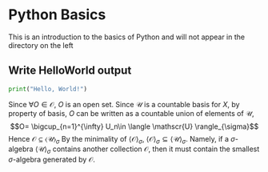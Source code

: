 # Python Basics
This is an introduction to the basics of Python and will not appear in the directory on the left

## Write HelloWorld output
```python
print("Hello, World!")
```
Since $\forall O\in \mathscr{O}$, $O$ is an open set. Since $\mathscr{U}$ is a countable basis for $X$, by property of basis, $O$ can be written as a countable union of elements of $\mathscr{U}$, $$O= \bigcup_{n=1}^{\infty} U_n\in \langle \mathscr{U} \rangle_{\sigma}$$
Hence $\mathscr{O} \subseteq \langle \mathscr{U} \rangle_{\sigma}$
By the minimality of $\langle \mathscr{O} \rangle_{\sigma}$, $\langle \mathscr{O} \rangle_{\sigma} \subseteq \langle \mathscr{U} \rangle_{\sigma}$. Namely, if a $\sigma$-algebra $\langle \mathscr{U} \rangle_{\sigma}$ contains another collection $\mathscr{O}$, then it must contain the smallest $\sigma$-algebra generated by $\mathscr{O}$.